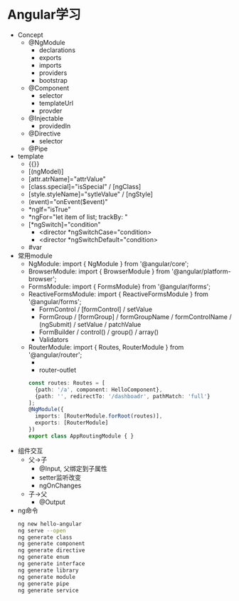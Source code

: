 # Angular学习
- Concept
  - @NgModule
    - declarations
    - exports
    - imports
    - providers
    - bootstrap
  - @Component
    - selector
    - templateUrl
    - provder
  - @Injectable
    - providedIn
  - @Directive
    - selector
  - @Pipe
- template
  - {{}}
  - [(ngModel)]
  - [attr.atrName]="attrValue"
  - [class.special]="isSpecial" / [ngClass]
  - [style.styleName]="sytleValue" / [ngStyle]
  - (event)="onEvent($event)"
  - *ngIf="isTrue"
  - *ngFor="let item of list; trackBy: "
  - [*ngSwitch]="condition"
    - <director *ngSwitchCase="condition></director>
    - <director *ngSwitchDefault="condition></director>
  - #var
- 常用module
  - NgModule: import { NgModule } from '@angular/core';
  - BrowserModule: import { BrowserModule } from '@angular/platform-browser';
  - FormsModule: import { FormsModule} from '@angular/forms';
  - ReactiveFormsModule: import { ReactiveFormsModule } from '@angular/forms';
    - FormControl / [formControl] / setValue
    - FormGroup / [formGroup] / formGroupName / formControlName / (ngSubmit) / setValue / patchValue
    - FormBuilder / control() / group() / array()
    - Validators
  - RouterModule: import { Routes, RouterModule } from '@angular/router';
    - <a routerLink="/a"></a>
    - router-outlet
    ```typescript
    const routes: Routes = [
      {path: '/a', component: HelloComponent},
      {path: '', redirectTo: '/dashboadr', pathMatch: 'full'}
    ];
    @NgModule({
      imports: [RouterModule.forRoot(routes)],
      exports: [RouterModule]
    })
    export class AppRoutingModule { }
    ```
- 组件交互
  - 父->子
    - @Input, 父绑定到子属性
    - setter监听改变
    - ngOnChanges
  - 子->父
    - @Output
- ng命令
    ```bash
    ng new hello-angular
    ng serve --open
    ng generate class
    ng generate component
    ng generate directive
    ng generate enum
    ng generate interface
    ng generate library
    ng generate module
    ng generate pipe
    ng generate service
    ```